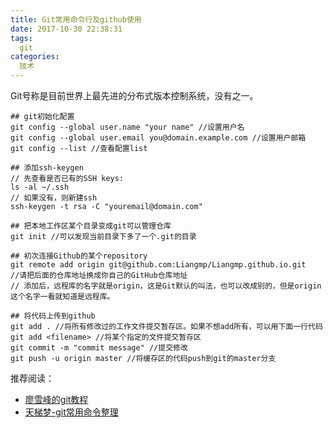 ```yaml
---
title: Git常用命令行及github使用
date: 2017-10-30 22:38:31
tags:
  git
categories:
  技术
---
```

Git号称是目前世界上最先进的分布式版本控制系统，没有之一。<!--more-->
```
## git初始化配置
git config --global user.name "your name" //设置用户名
git config --global user.email you@domain.example.com //设置用户邮箱
git config --list //查看配置list

## 添加ssh-keygen
// 先查看是否已有的SSH keys:
ls -al ~/.ssh
// 如果没有，则新建ssh
ssh-keygen -t rsa -C "youremail@domain.com"

## 把本地工作区某个目录变成git可以管理仓库
git init //可以发现当前目录下多了一个.git的目录

## 初次连接Github的某个repository
git remote add origin git@github.com:Liangmp/Liangmp.github.io.git
//请把后面的仓库地址换成你自己的GitHub仓库地址
// 添加后，远程库的名字就是origin，这是Git默认的叫法，也可以改成别的，但是origin这个名字一看就知道是远程库。

## 将代码上传到github
git add . //将所有修改过的工作文件提交暂存区。如果不想add所有，可以用下面一行代码
git add <filename> //将某个指定的文件提交暂存区 
git commit -m "commit message" //提交修改
git push -u origin master //将缓存区的代码push到git的master分支
```

推荐阅读：
- [廖雪峰的git教程](https://www.liaoxuefeng.com/wiki/0013739516305929606dd18361248578c67b8067c8c017b000)
- [天梯梦-git常用命令整理](http://justcoding.iteye.com/blog/1830388)